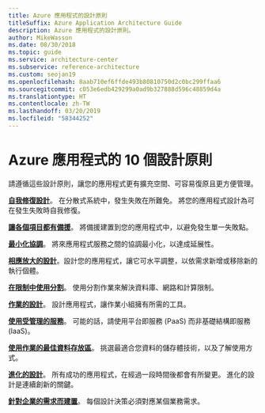 ```yaml
---
title: Azure 應用程式的設計原則
titleSuffix: Azure Application Architecture Guide
description: Azure 應用程式的設計原則。
author: MikeWasson
ms.date: 08/30/2018
ms.topic: guide
ms.service: architecture-center
ms.subservice: reference-architecture
ms.custom: seojan19
ms.openlocfilehash: 8aab710ef6ffde493b80810750d2c0bc299ffaa6
ms.sourcegitcommit: c053e6edb429299a0ad9b327888d596c48859d4a
ms.translationtype: HT
ms.contentlocale: zh-TW
ms.lasthandoff: 03/20/2019
ms.locfileid: "58344252"
---
```

# <a name="ten-design-principles-for-azure-applications"></a>Azure 應用程式的 10 個設計原則

請遵循這些設計原則，讓您的應用程式更有擴充空間、可容易復原且更方便管理。

**[自我修復設計](self-healing.md)**。 在分散式系統中，發生失敗在所難免。 將您的應用程式設計為可在發生失敗時自我修復。

**[讓各個項目都有備援](redundancy.md)**。 將備援建置到您的應用程式中，以避免發生單一失敗點。

**[最小化協調](minimize-coordination.md)**。 將來應用程式服務之間的協調最小化，以達成延展性。

**[相應放大的設計](scale-out.md)**。設計您的應用程式，讓它可水平調整，以依需求新增或移除新的執行個體。

**[在限制中使用分割](partition.md)**。 使用分割作業來解決資料庫、網路和計算限制。

**[作業的設計](design-for-operations.md)**。 設計應用程式，讓作業小組擁有所需的工具。

**[使用受管理的服務](managed-services.md)**。 可能的話，請使用平台即服務 (PaaS) 而非基礎結構即服務 (IaaS)。

**[使用作業的最佳資料存放區](use-the-best-data-store.md)**。 挑選最適合您資料的儲存體技術，以及了解使用方式。

**[進化的設計](design-for-evolution.md)**。 所有成功的應用程式，在經過一段時間後都會有所變更。 進化的設計是連續創新的關鍵。

**[針對企業的需求而建置](build-for-business.md)**。 每個設計決策必須對應某個業務需求。
